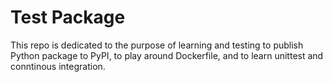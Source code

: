 # Test Package


This repo is dedicated to the purpose of learning and testing to publish Python package to PyPI, to play around Dockerfile, and to learn unittest and conntinous integration.
